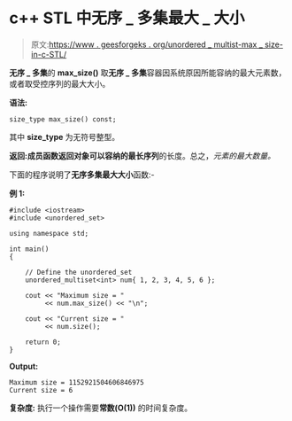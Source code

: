# c++ STL 中无序 _ 多集最大 _ 大小

> 原文:[https://www . geesforgeks . org/unordered _ multist-max _ size-in-c-STL/](https://www.geeksforgeeks.org/unordered_multiset-max_size-in-c-stl/)

**无序 _ 多集**的 **max_size()** 取**无序 _ 多集**容器因系统原因所能容纳的最大元素数，或者取受控序列的最大大小。

**语法:**

```
size_type max_size() const;
```

其中 **size_type** 为无符号整型。

**返回:**成员函数返回对象可以容纳的**最长序列**的长度。总之，*元素的最大数量。*

下面的程序说明了**无序多集最大大小**函数:-

**例 1:**

```
#include <iostream>
#include <unordered_set>

using namespace std;

int main()
{

    // Define the unordered_set
    unordered_multiset<int> num{ 1, 2, 3, 4, 5, 6 };

    cout << "Maximum size = "
         << num.max_size() << "\n";

    cout << "Current size = "
         << num.size();

    return 0;
}
```

**Output:**

```
Maximum size = 1152921504606846975
Current size = 6

```

**复杂度:**
执行一个操作需要**常数(O(1))** 的时间复杂度。